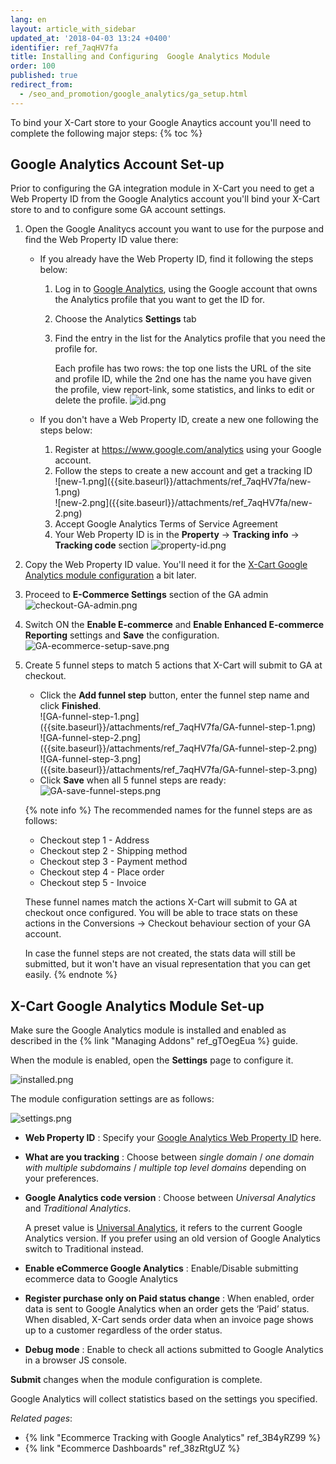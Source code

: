 ```yaml
---
lang: en
layout: article_with_sidebar
updated_at: '2018-04-03 13:24 +0400'
identifier: ref_7aqHV7fa
title: Installing and Configuring  Google Analytics Module
order: 100
published: true
redirect_from:
  - /seo_and_promotion/google_analytics/ga_setup.html
---
```

To bind your X-Cart store to your Google Anaytics account you'll need to complete the following major steps:
{% toc %}
  
## Google Analytics Account Set-up

Prior to configuring the GA integration module in X-Cart you need to get a Web Property ID from the Google Analytics account you'll bind your X-Cart store to and to configure some GA account settings.

1. Open the Google Analitycs account you want to use for the purpose and find the Web Property ID value there: 

   *  If you already have the Web Property ID, find it following the steps below:
      1. Log in to [Google Analytics](https://www.google.com/analytics "Installing and Configuring Google Analytics Module"), using the Google account that owns the Analytics profile that you want to get the ID for.
      2. Choose the Analytics **Settings** tab
      3. Find the entry in the list for the Analytics profile that you need the profile for.
       
         Each profile has two rows:  the top one lists the URL of the site and profile ID, while the 2nd one has the name you have given the profile, view report-link, some statistics, and links to edit or delete the profile.
         ![id.png]({{site.baseurl}}/attachments/ref_7aqHV7fa/id.png)
   
   *  If you don't have a Web Property ID, create a new one following the steps below:
      1. Register at https://www.google.com/analytics using your Google account.
      2. Follow the steps to create a new account and get a tracking ID
         <div class="ui stackable three column grid">
          <div class="column" markdown="span">![new-1.png]({{site.baseurl}}/attachments/ref_7aqHV7fa/new-1.png)</div>
          <div class="column" markdown="span">![new-2.png]({{site.baseurl}}/attachments/ref_7aqHV7fa/new-2.png)</div>
          </div>
      3. Accept Google Analytics Terms of Service Agreement
      4. Your Web Property ID is in the **Property** -> **Tracking info** -> **Tracking code** section
         ![property-id.png]({{site.baseurl}}/attachments/ref_7aqHV7fa/property-id.png)

2. Copy the Web Property ID value. You'll need it for the [X-Cart Google Analytics module configuration](https://kb.x-cart.com/seo_and_promotion/seo_and_analytics/google_analytics/ga_setup.html#x-cart-google-analytics-module-set-up "Installing and Configuring  Google Analytics Module") a bit later.

3. Proceed to **E-Commerce Settings** section of the GA admin  
   ![checkout-GA-admin.png]({{site.baseurl}}/attachments/ref_7aqHV7fa/checkout-GA-admin.png)

4. Switch ON the **Enable E-commerce** and **Enable Enhanced E-commerce Reporting** settings and **Save** the configuration.
   ![GA-ecommerce-setup-save.png]({{site.baseurl}}/attachments/ref_7aqHV7fa/GA-ecommerce-setup-save.png)

5. Create 5 funnel steps to match 5 actions that X-Cart will submit to GA at checkout. 
   * Click the **Add funnel step** button, enter the funnel step name and click **Finished**.
     <div class="ui stackable three column grid">
          <div class="column" markdown="span">![GA-funnel-step-1.png]({{site.baseurl}}/attachments/ref_7aqHV7fa/GA-funnel-step-1.png)</div>
          <div class="column" markdown="span">![GA-funnel-step-2.png]({{site.baseurl}}/attachments/ref_7aqHV7fa/GA-funnel-step-2.png)</div>
          <div class="column" markdown="span">![GA-funnel-step-3.png]({{site.baseurl}}/attachments/ref_7aqHV7fa/GA-funnel-step-3.png)</div>
          </div>
    * Click **Save** when all 5 funnel steps are ready:
      ![GA-save-funnel-steps.png]({{site.baseurl}}/attachments/ref_7aqHV7fa/GA-save-funnel-steps.png)
    
   {% note info %}
   The recommended names for the funnel steps are as follows:
   * Checkout step 1 - Address
   * Checkout step 2 - Shipping method
   * Checkout step 3 - Payment method
   * Checkout step 4 - Place order
   * Checkout step 5 - Invoice
   
   These funnel names match the actions X-Cart will submit to GA at checkout once configured. You will be able to trace stats on these actions in the Conversions -> Checkout behaviour section of your GA account.
   
   In case the funnel steps are not created, the stats data will still be submitted, but it won't have an visual representation that you can get easily.
   {% endnote %}

## X-Cart Google Analytics Module Set-up

Make sure the Google Analytics module is installed and enabled as described in the {% link "Managing Addons" ref_gTOegEua %} guide.

When the module is enabled, open the **Settings** page to configure it.

  ![installed.png]({{site.baseurl}}/attachments/ref_7aqHV7fa/installed.png)

The module configuration settings are as follows:

  ![settings.png]({{site.baseurl}}/attachments/ref_7aqHV7fa/settings.png)

* **Web Property ID** : Specify your [Google Analytics Web Property ID](https://kb.x-cart.com/seo_and_promotion/seo_and_analytics/google_analytics/ga_setup.html#google-analytics-account-set-up "Installing and Configuring  Google Analytics Module") here.
* **What are you tracking** : Choose between _single domain_ / _one domain with multiple subdomains_ / _multiple top level domains_ depending on your preferences. 
* **Google Analytics code version** : Choose between _Universal Analytics_ and _Traditional Analytics_.
  
  A preset value is [Universal Analytics](https://support.google.com/analytics/answer/3450662?hl=en "Installing and Configuring  Google Analytics Module"), it refers to the current Google Analytics version. If you prefer using an old version of Google Analytics switch to Traditional instead.
  
* **Enable eCommerce Google Analytics** : Enable/Disable submitting ecommerce data to Google Analytics
* **Register purchase only on Paid status change** : When enabled, order data is sent to Google Analytics when an order gets the ‘Paid’ status. When disabled, X-Cart sends order data when an invoice page shows up to a customer regardless of the order status.
* **Debug mode** : Enable to check all actions submitted to Google Analytics in a browser JS console.

**Submit** changes when the module configuration is complete. 

Google Analytics will collect statistics based on the settings you specified.

_Related pages_:

*  {% link "Ecommerce Tracking with Google Analytics" ref_3B4yRZ99 %}
*  {% link "Ecommerce Dashboards" ref_38zRtgUZ %}
